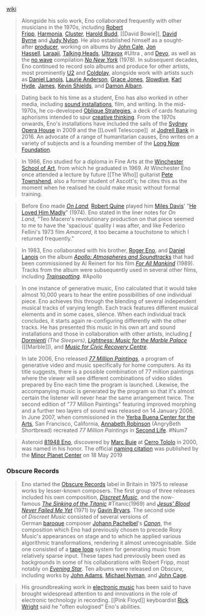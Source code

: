 [wiki](https://en.wikipedia.org/wiki/Brian_Eno)

> Alongside his solo work, Eno collaborated frequently with other musicians in the 1970s, including [Robert Fripp](https://en.wikipedia.org/wiki/Robert_Fripp "Robert Fripp"), [Harmonia](https://en.wikipedia.org/wiki/Harmonia_(band) "Harmonia (band)"), [Cluster](https://en.wikipedia.org/wiki/Cluster_(band) "Cluster (band)"), [Harold Budd](https://en.wikipedia.org/wiki/Harold_Budd "Harold Budd"), [[David Bowie]], [David Byrne](https://en.wikipedia.org/wiki/David_Byrne "David Byrne") and [Judy Nylon](https://en.wikipedia.org/wiki/Judy_Nylon "Judy Nylon"). He also established himself as a sought-after [producer](https://en.wikipedia.org/wiki/Music_producer "Music producer"), working on albums by [John Cale](https://en.wikipedia.org/wiki/John_Cale "John Cale"), [Jon Hassell](https://en.wikipedia.org/wiki/Jon_Hassell "Jon Hassell"), [Laraaji](https://en.wikipedia.org/wiki/Laraaji "Laraaji"), [Talking Heads](https://en.wikipedia.org/wiki/Talking_Heads "Talking Heads"), [Ultravox](https://en.wikipedia.org/wiki/Ultravox "Ultravox") #Ultra , and [Devo](https://en.wikipedia.org/wiki/Devo "Devo"), as well as the [no wave](https://en.wikipedia.org/wiki/No_wave "No wave") compilation _[No New York](https://en.wikipedia.org/wiki/No_New_York "No New York")_ (1978). In subsequent decades, Eno continued to record solo albums and produce for other artists, most prominently [U2](https://en.wikipedia.org/wiki/U2 "U2") and [Coldplay](https://en.wikipedia.org/wiki/Coldplay "Coldplay"), alongside work with artists such as [Daniel Lanois](https://en.wikipedia.org/wiki/Daniel_Lanois "Daniel Lanois"), [Laurie Anderson](https://en.wikipedia.org/wiki/Laurie_Anderson "Laurie Anderson"), [Grace Jones](https://en.wikipedia.org/wiki/Grace_Jones "Grace Jones"), [Slowdive](https://en.wikipedia.org/wiki/Slowdive "Slowdive"), [Karl Hyde](https://en.wikipedia.org/wiki/Karl_Hyde "Karl Hyde"), [James](https://en.wikipedia.org/wiki/James_(band) "James (band)"), [Kevin Shields](https://en.wikipedia.org/wiki/Kevin_Shields "Kevin Shields"), and [Damon Albarn](https://en.wikipedia.org/wiki/Damon_Albarn "Damon Albarn").

> Dating back to his time as a student, Eno has also worked in other media, including [sound installations](https://en.wikipedia.org/wiki/Sound_installations "Sound installations"), film, and writing. In the mid-1970s, he co-developed [Oblique Strategies](https://en.wikipedia.org/wiki/Oblique_Strategies "Oblique Strategies"), a deck of cards featuring aphorisms intended to spur [creative thinking](https://en.wikipedia.org/wiki/Creativity "Creativity"). From the 1970s onwards, Eno's installations have included the sails of the [Sydney Opera House](https://en.wikipedia.org/wiki/Sydney_Opera_House "Sydney Opera House") in 2009 and the [[Lovell Telescope]]  at [Jodrell Bank](https://en.wikipedia.org/wiki/Jodrell_Bank "Jodrell Bank") in 2016. An advocate of a range of humanitarian causes, Eno writes on a variety of subjects and is a founding member of the [Long Now Foundation](https://en.wikipedia.org/wiki/Long_Now_Foundation "Long Now Foundation").

> In 1966, Eno studied for a diploma in Fine Arts at the [Winchester School of Art](https://en.wikipedia.org/wiki/Winchester_School_of_Art "Winchester School of Art"), from which he graduated in 1969. At Winchester Eno once attended a lecture by future [[The Who]] guitarist [Pete Townshend](https://en.wikipedia.org/wiki/Pete_Townshend "Pete Townshend"), also a former student of Ascott's; he cites this as the moment when he realised he could make music without formal training.

> Before Eno made _[On Land](https://en.wikipedia.org/wiki/On_Land "On Land"),_ [Robert Quine](https://en.wikipedia.org/wiki/Robert_Quine "Robert Quine") played him [Miles Davis](https://en.wikipedia.org/wiki/Miles_Davis "Miles Davis")' "[He Loved Him Madly](https://en.wikipedia.org/wiki/Get_Up_With_It "Get Up With It")" (1974). Eno stated in the liner notes for _On Land,_ "Teo Macero's revolutionary production on that piece seemed to me to have the 'spacious' quality I was after, and like Federico Fellini's 1973 film _Amarcord_, it too became a touchstone to which I returned frequently."

> In 1983, Eno collaborated with his brother, [Roger Eno](https://en.wikipedia.org/wiki/Roger_Eno "Roger Eno"), and [Daniel Lanois](https://en.wikipedia.org/wiki/Daniel_Lanois "Daniel Lanois") on the album _[Apollo: Atmospheres and Soundtracks](https://en.wikipedia.org/wiki/Apollo:_Atmospheres_and_Soundtracks "Apollo: Atmospheres and Soundtracks")_ that had been commissioned by Al Reinert for his film _[For All Mankind](https://en.wikipedia.org/wiki/For_All_Mankind_(film) "For All Mankind (film)")_ (1989). Tracks from the album were subsequently used in several other films, including _[Trainspotting](https://en.wikipedia.org/wiki/Trainspotting_(film) "Trainspotting (film)")_. #Apollo 

>  In one instance of generative music, Eno calculated that it would take almost 10,000 years to hear the entire possibilities of one individual piece. Eno achieves this through the blending of several independent musical tracks of varying length. Each track features different musical elements and in some cases, silence. When each individual track concludes, it starts again re-configuring differently with the other tracks. He has presented this music in his own art and sound installations and those in collaboration with other artists, including _[I Dormienti](https://en.wikipedia.org/wiki/I_Dormienti "I Dormienti") (The Sleepers)_, _[Lightness: Music for the Marble Palace](https://en.wikipedia.org/wiki/Lightness:_Music_for_the_Marble_Palace_%E2%80%93_The_State_Russian_Museum,_St._Petersburg "Lightness: Music for the Marble Palace – The State Russian Museum, St. Petersburg")_ ([[Marble]]), and _[Music for Civic Recovery Centre](https://en.wikipedia.org/wiki/Music_for_Civic_Recovery_Centre "Music for Civic Recovery Centre")_.

> In late 2006, Eno released _[77 Million Paintings](https://en.wikipedia.org/wiki/77_Million_Paintings "77 Million Paintings")_, a program of generative video and music specifically for home computers. As its title suggests, there is a possible combination of 77 million paintings where the viewer will see different combinations of video slides prepared by Eno each time the program is launched. Likewise, the accompanying music is generated by the program so that it's almost certain the listener will never hear the same arrangement twice. The second edition of "77 Million Paintings" featuring improved morphing and a further two layers of sound was released on 14 January 2008. In June 2007, when commissioned in the [Yerba Buena Center for the Arts](https://en.wikipedia.org/wiki/Yerba_Buena_Center_for_the_Arts "Yerba Buena Center for the Arts"), San Francisco, California, [Annabeth Robinson](https://en.wikipedia.org/wiki/Annabeth_Robinson "Annabeth Robinson") (AngryBeth Shortbread) recreated _77 Million Paintings_ in [Second Life](https://en.wikipedia.org/wiki/Second_Life "Second Life"). #Num7 

> Asteroid [81948 Eno](https://en.wikipedia.org/wiki/81948_Eno "81948 Eno"), discovered by [Marc Buie](https://en.wikipedia.org/wiki/Marc_Buie "Marc Buie") at [Cerro Tololo](https://en.wikipedia.org/wiki/Cerro_Tololo_Inter-American_Observatory "Cerro Tololo Inter-American Observatory") in 2000, was named in his honor. The official [naming citation](https://en.wikipedia.org/wiki/Meanings_of_minor_planet_names:_81001%E2%80%9382000#948 "Meanings of minor planet names: 81001–82000") was published by the [Minor Planet Center](https://en.wikipedia.org/wiki/Minor_Planet_Center "Minor Planet Center") on 18 May 2019

### Obscure Records

> Eno started the [Obscure Records](https://en.wikipedia.org/wiki/Obscure_Records "Obscure Records") label in Britain in 1975 to release works by lesser-known composers. The first group of three releases included his own composition, _[Discreet Music](https://en.wikipedia.org/wiki/Discreet_Music "Discreet Music")_, and the now-famous _[The Sinking of the Titanic](https://en.wikipedia.org/wiki/The_Sinking_of_the_Titanic_(Bryars) "The Sinking of the Titanic (Bryars)")_ #Titanic(1969) and _[Jesus' Blood Never Failed Me Yet](https://en.wikipedia.org/wiki/Jesus%27_Blood_Never_Failed_Me_Yet "Jesus' Blood Never Failed Me Yet")_ (1971) by [Gavin Bryars](https://en.wikipedia.org/wiki/Gavin_Bryars "Gavin Bryars"). The second side of _Discreet Music_ consisted of several versions of German [baroque](https://en.wikipedia.org/wiki/Baroque_music "Baroque music") composer [Johann Pachelbel](https://en.wikipedia.org/wiki/Johann_Pachelbel "Johann Pachelbel")'s _[Canon](https://en.wikipedia.org/wiki/Canon_in_D "Canon in D")_, the composition which Eno had previously chosen to precede Roxy Music's appearances on stage and to which he applied various algorithmic transformations, rendering it almost unrecognisable. Side one consisted of a [tape loop](https://en.wikipedia.org/wiki/Tape_loop "Tape loop") system for generating music from relatively sparse input. These tapes had previously been used as backgrounds in some of his collaborations with Robert Fripp, most notably on _[Evening Star](https://en.wikipedia.org/wiki/Evening_Star_(Fripp_%26_Eno_album) "Evening Star (Fripp & Eno album)")_. Ten albums were released on Obscure, including works by [John Adams](https://en.wikipedia.org/wiki/John_Adams_(composer) "John Adams (composer)"), [Michael Nyman](https://en.wikipedia.org/wiki/Michael_Nyman "Michael Nyman"), and [John Cage](https://en.wikipedia.org/wiki/John_Cage "John Cage").

> His groundbreaking work in [electronic music](https://en.wikipedia.org/wiki/Electronic_music "Electronic music") has been said to have brought widespread attention to and innovations in the role of electronic technology in recording. [[Pink Floyd]] keyboardist [Rick Wright](https://en.wikipedia.org/wiki/Richard_Wright_(musician) "Richard Wright (musician)") said he "often eulogised" Eno's abilities.